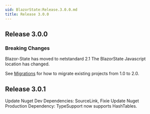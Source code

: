 ```yaml
---
uid: BlazorState:Release.3.0.0.md
title: Release 3.0.0
---
```


## Release 3.0.0

### Breaking Changes
Blazor-State has moved to netstandard 2.1
The BlazorState Javascript location has changed.

See [Migrations](xref:BlazorState:Migration1-2.md) for how to migrate existing projects from 1.0 to 2.0.

## Release 3.0.1

Update Nuget Dev Dependencies: SourceLink, Fixie
Update Nuget Production Dependency:  TypeSupport now supports HashTables.